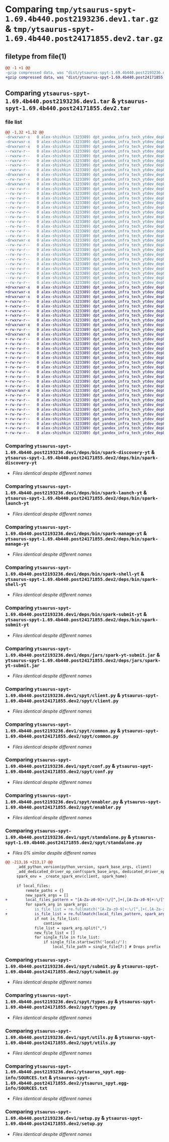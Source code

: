 # Comparing `tmp/ytsaurus-spyt-1.69.4b440.post2193236.dev1.tar.gz` & `tmp/ytsaurus-spyt-1.69.4b440.post24171855.dev2.tar.gz`

## filetype from file(1)

```diff
@@ -1 +1 @@
-gzip compressed data, was "dist/ytsaurus-spyt-1.69.4b440.post2193236.dev1.tar", last modified: Tue Apr 18 09:38:32 2023, max compression
+gzip compressed data, was "dist/ytsaurus-spyt-1.69.4b440.post24171855.dev2.tar", last modified: Tue Apr 18 10:21:21 2023, max compression
```

## Comparing `ytsaurus-spyt-1.69.4b440.post2193236.dev1.tar` & `ytsaurus-spyt-1.69.4b440.post24171855.dev2.tar`

### file list

```diff
@@ -1,32 +1,32 @@
-drwxrwxr-x   0 alex-shishkin (323389) dpt_yandex_infra_tech_ytdev_dep8 (246647)        0 2023-04-18 09:38:32.000000 ytsaurus-spyt-1.69.4b440.post2193236.dev1/
-drwxrwxr-x   0 alex-shishkin (323389) dpt_yandex_infra_tech_ytdev_dep8 (246647)        0 2023-04-18 09:38:32.000000 ytsaurus-spyt-1.69.4b440.post2193236.dev1/deps/
-drwxrwxr-x   0 alex-shishkin (323389) dpt_yandex_infra_tech_ytdev_dep8 (246647)        0 2023-04-18 09:38:32.000000 ytsaurus-spyt-1.69.4b440.post2193236.dev1/deps/bin/
--rwxrw-r--   0 alex-shishkin (323389) dpt_yandex_infra_tech_ytdev_dep8 (246647)     1192 2023-04-18 09:38:32.000000 ytsaurus-spyt-1.69.4b440.post2193236.dev1/deps/bin/spark-discovery-yt
--rwxrw-r--   0 alex-shishkin (323389) dpt_yandex_infra_tech_ytdev_dep8 (246647)    11036 2023-04-18 09:38:32.000000 ytsaurus-spyt-1.69.4b440.post2193236.dev1/deps/bin/spark-launch-yt
--rwxrw-r--   0 alex-shishkin (323389) dpt_yandex_infra_tech_ytdev_dep8 (246647)     2299 2023-04-18 09:38:32.000000 ytsaurus-spyt-1.69.4b440.post2193236.dev1/deps/bin/spark-manage-yt
--rwxrw-r--   0 alex-shishkin (323389) dpt_yandex_infra_tech_ytdev_dep8 (246647)      760 2023-04-18 09:38:32.000000 ytsaurus-spyt-1.69.4b440.post2193236.dev1/deps/bin/spark-shell-yt
--rwxrw-r--   0 alex-shishkin (323389) dpt_yandex_infra_tech_ytdev_dep8 (246647)     1277 2023-04-18 09:38:32.000000 ytsaurus-spyt-1.69.4b440.post2193236.dev1/deps/bin/spark-submit-yt
-drwxrwxr-x   0 alex-shishkin (323389) dpt_yandex_infra_tech_ytdev_dep8 (246647)        0 2023-04-18 09:38:32.000000 ytsaurus-spyt-1.69.4b440.post2193236.dev1/deps/jars/
--rw-rw-r--   0 alex-shishkin (323389) dpt_yandex_infra_tech_ytdev_dep8 (246647)  1798367 2023-04-18 09:38:32.000000 ytsaurus-spyt-1.69.4b440.post2193236.dev1/deps/jars/spark-yt-submit.jar
-drwxrwxr-x   0 alex-shishkin (323389) dpt_yandex_infra_tech_ytdev_dep8 (246647)        0 2023-04-18 09:38:32.000000 ytsaurus-spyt-1.69.4b440.post2193236.dev1/spyt/
--rw-rw-r--   0 alex-shishkin (323389) dpt_yandex_infra_tech_ytdev_dep8 (246647)       95 2023-02-22 20:15:30.000000 ytsaurus-spyt-1.69.4b440.post2193236.dev1/spyt/__init__.py
--rw-rw-r--   0 alex-shishkin (323389) dpt_yandex_infra_tech_ytdev_dep8 (246647)    16500 2023-04-10 10:41:56.000000 ytsaurus-spyt-1.69.4b440.post2193236.dev1/spyt/client.py
--rw-rw-r--   0 alex-shishkin (323389) dpt_yandex_infra_tech_ytdev_dep8 (246647)     1106 2023-03-14 10:41:35.000000 ytsaurus-spyt-1.69.4b440.post2193236.dev1/spyt/common.py
--rw-rw-r--   0 alex-shishkin (323389) dpt_yandex_infra_tech_ytdev_dep8 (246647)     7434 2023-04-10 15:29:49.000000 ytsaurus-spyt-1.69.4b440.post2193236.dev1/spyt/conf.py
--rw-rw-r--   0 alex-shishkin (323389) dpt_yandex_infra_tech_ytdev_dep8 (246647)      326 2023-04-10 10:41:56.000000 ytsaurus-spyt-1.69.4b440.post2193236.dev1/spyt/dependency_utils.py
--rw-rw-r--   0 alex-shishkin (323389) dpt_yandex_infra_tech_ytdev_dep8 (246647)     3493 2023-03-18 23:30:06.000000 ytsaurus-spyt-1.69.4b440.post2193236.dev1/spyt/enabler.py
--rw-rw-r--   0 alex-shishkin (323389) dpt_yandex_infra_tech_ytdev_dep8 (246647)    35602 2023-04-18 09:31:33.000000 ytsaurus-spyt-1.69.4b440.post2193236.dev1/spyt/standalone.py
--rw-rw-r--   0 alex-shishkin (323389) dpt_yandex_infra_tech_ytdev_dep8 (246647)     9779 2023-03-14 10:41:35.000000 ytsaurus-spyt-1.69.4b440.post2193236.dev1/spyt/submit.py
--rw-rw-r--   0 alex-shishkin (323389) dpt_yandex_infra_tech_ytdev_dep8 (246647)     4003 2023-03-14 10:41:35.000000 ytsaurus-spyt-1.69.4b440.post2193236.dev1/spyt/types.py
--rw-rw-r--   0 alex-shishkin (323389) dpt_yandex_infra_tech_ytdev_dep8 (246647)    10300 2023-04-10 10:41:56.000000 ytsaurus-spyt-1.69.4b440.post2193236.dev1/spyt/utils.py
--rw-rw-r--   0 alex-shishkin (323389) dpt_yandex_infra_tech_ytdev_dep8 (246647)      179 2023-04-18 09:38:11.000000 ytsaurus-spyt-1.69.4b440.post2193236.dev1/spyt/version.py
-drwxrwxr-x   0 alex-shishkin (323389) dpt_yandex_infra_tech_ytdev_dep8 (246647)        0 2023-04-18 09:38:32.000000 ytsaurus-spyt-1.69.4b440.post2193236.dev1/ytsaurus_spyt.egg-info/
--rw-rw-r--   0 alex-shishkin (323389) dpt_yandex_infra_tech_ytdev_dep8 (246647)      332 2023-04-18 09:38:32.000000 ytsaurus-spyt-1.69.4b440.post2193236.dev1/ytsaurus_spyt.egg-info/PKG-INFO
--rw-rw-r--   0 alex-shishkin (323389) dpt_yandex_infra_tech_ytdev_dep8 (246647)      540 2023-04-18 09:38:32.000000 ytsaurus-spyt-1.69.4b440.post2193236.dev1/ytsaurus_spyt.egg-info/SOURCES.txt
--rw-rw-r--   0 alex-shishkin (323389) dpt_yandex_infra_tech_ytdev_dep8 (246647)        1 2023-04-18 09:38:32.000000 ytsaurus-spyt-1.69.4b440.post2193236.dev1/ytsaurus_spyt.egg-info/dependency_links.txt
--rw-rw-r--   0 alex-shishkin (323389) dpt_yandex_infra_tech_ytdev_dep8 (246647)       40 2023-04-18 09:38:32.000000 ytsaurus-spyt-1.69.4b440.post2193236.dev1/ytsaurus_spyt.egg-info/requires.txt
--rw-rw-r--   0 alex-shishkin (323389) dpt_yandex_infra_tech_ytdev_dep8 (246647)        5 2023-04-18 09:38:32.000000 ytsaurus-spyt-1.69.4b440.post2193236.dev1/ytsaurus_spyt.egg-info/top_level.txt
--rw-rw-r--   0 alex-shishkin (323389) dpt_yandex_infra_tech_ytdev_dep8 (246647)      110 2023-02-22 20:15:30.000000 ytsaurus-spyt-1.69.4b440.post2193236.dev1/MANIFEST.in
--rw-rw-r--   0 alex-shishkin (323389) dpt_yandex_infra_tech_ytdev_dep8 (246647)     1011 2023-04-10 10:41:56.000000 ytsaurus-spyt-1.69.4b440.post2193236.dev1/setup.py
--rw-rw-r--   0 alex-shishkin (323389) dpt_yandex_infra_tech_ytdev_dep8 (246647)      332 2023-04-18 09:38:32.000000 ytsaurus-spyt-1.69.4b440.post2193236.dev1/PKG-INFO
--rw-rw-r--   0 alex-shishkin (323389) dpt_yandex_infra_tech_ytdev_dep8 (246647)       38 2023-04-18 09:38:32.000000 ytsaurus-spyt-1.69.4b440.post2193236.dev1/setup.cfg
+drwxrwxr-x   0 alex-shishkin (323389) dpt_yandex_infra_tech_ytdev_dep8 (246647)        0 2023-04-18 10:21:21.000000 ytsaurus-spyt-1.69.4b440.post24171855.dev2/
+drwxrwxr-x   0 alex-shishkin (323389) dpt_yandex_infra_tech_ytdev_dep8 (246647)        0 2023-04-18 10:21:21.000000 ytsaurus-spyt-1.69.4b440.post24171855.dev2/deps/
+drwxrwxr-x   0 alex-shishkin (323389) dpt_yandex_infra_tech_ytdev_dep8 (246647)        0 2023-04-18 10:21:21.000000 ytsaurus-spyt-1.69.4b440.post24171855.dev2/deps/bin/
+-rwxrw-r--   0 alex-shishkin (323389) dpt_yandex_infra_tech_ytdev_dep8 (246647)     1192 2023-04-18 10:21:20.000000 ytsaurus-spyt-1.69.4b440.post24171855.dev2/deps/bin/spark-discovery-yt
+-rwxrw-r--   0 alex-shishkin (323389) dpt_yandex_infra_tech_ytdev_dep8 (246647)    11036 2023-04-18 10:21:20.000000 ytsaurus-spyt-1.69.4b440.post24171855.dev2/deps/bin/spark-launch-yt
+-rwxrw-r--   0 alex-shishkin (323389) dpt_yandex_infra_tech_ytdev_dep8 (246647)     2299 2023-04-18 10:21:20.000000 ytsaurus-spyt-1.69.4b440.post24171855.dev2/deps/bin/spark-manage-yt
+-rwxrw-r--   0 alex-shishkin (323389) dpt_yandex_infra_tech_ytdev_dep8 (246647)      760 2023-04-18 10:21:20.000000 ytsaurus-spyt-1.69.4b440.post24171855.dev2/deps/bin/spark-shell-yt
+-rwxrw-r--   0 alex-shishkin (323389) dpt_yandex_infra_tech_ytdev_dep8 (246647)     1277 2023-04-18 10:21:20.000000 ytsaurus-spyt-1.69.4b440.post24171855.dev2/deps/bin/spark-submit-yt
+drwxrwxr-x   0 alex-shishkin (323389) dpt_yandex_infra_tech_ytdev_dep8 (246647)        0 2023-04-18 10:21:21.000000 ytsaurus-spyt-1.69.4b440.post24171855.dev2/deps/jars/
+-rw-rw-r--   0 alex-shishkin (323389) dpt_yandex_infra_tech_ytdev_dep8 (246647)  1798367 2023-04-18 10:21:20.000000 ytsaurus-spyt-1.69.4b440.post24171855.dev2/deps/jars/spark-yt-submit.jar
+drwxrwxr-x   0 alex-shishkin (323389) dpt_yandex_infra_tech_ytdev_dep8 (246647)        0 2023-04-18 10:21:21.000000 ytsaurus-spyt-1.69.4b440.post24171855.dev2/spyt/
+-rw-rw-r--   0 alex-shishkin (323389) dpt_yandex_infra_tech_ytdev_dep8 (246647)       95 2023-02-22 20:15:30.000000 ytsaurus-spyt-1.69.4b440.post24171855.dev2/spyt/__init__.py
+-rw-rw-r--   0 alex-shishkin (323389) dpt_yandex_infra_tech_ytdev_dep8 (246647)    16500 2023-04-10 10:41:56.000000 ytsaurus-spyt-1.69.4b440.post24171855.dev2/spyt/client.py
+-rw-rw-r--   0 alex-shishkin (323389) dpt_yandex_infra_tech_ytdev_dep8 (246647)     1106 2023-03-14 10:41:35.000000 ytsaurus-spyt-1.69.4b440.post24171855.dev2/spyt/common.py
+-rw-rw-r--   0 alex-shishkin (323389) dpt_yandex_infra_tech_ytdev_dep8 (246647)     7434 2023-04-10 15:29:49.000000 ytsaurus-spyt-1.69.4b440.post24171855.dev2/spyt/conf.py
+-rw-rw-r--   0 alex-shishkin (323389) dpt_yandex_infra_tech_ytdev_dep8 (246647)      326 2023-04-10 10:41:56.000000 ytsaurus-spyt-1.69.4b440.post24171855.dev2/spyt/dependency_utils.py
+-rw-rw-r--   0 alex-shishkin (323389) dpt_yandex_infra_tech_ytdev_dep8 (246647)     3493 2023-03-18 23:30:06.000000 ytsaurus-spyt-1.69.4b440.post24171855.dev2/spyt/enabler.py
+-rw-rw-r--   0 alex-shishkin (323389) dpt_yandex_infra_tech_ytdev_dep8 (246647)    35663 2023-04-18 10:20:39.000000 ytsaurus-spyt-1.69.4b440.post24171855.dev2/spyt/standalone.py
+-rw-rw-r--   0 alex-shishkin (323389) dpt_yandex_infra_tech_ytdev_dep8 (246647)     9779 2023-03-14 10:41:35.000000 ytsaurus-spyt-1.69.4b440.post24171855.dev2/spyt/submit.py
+-rw-rw-r--   0 alex-shishkin (323389) dpt_yandex_infra_tech_ytdev_dep8 (246647)     4003 2023-03-14 10:41:35.000000 ytsaurus-spyt-1.69.4b440.post24171855.dev2/spyt/types.py
+-rw-rw-r--   0 alex-shishkin (323389) dpt_yandex_infra_tech_ytdev_dep8 (246647)    10300 2023-04-10 10:41:56.000000 ytsaurus-spyt-1.69.4b440.post24171855.dev2/spyt/utils.py
+-rw-rw-r--   0 alex-shishkin (323389) dpt_yandex_infra_tech_ytdev_dep8 (246647)      181 2023-04-18 10:20:58.000000 ytsaurus-spyt-1.69.4b440.post24171855.dev2/spyt/version.py
+drwxrwxr-x   0 alex-shishkin (323389) dpt_yandex_infra_tech_ytdev_dep8 (246647)        0 2023-04-18 10:21:21.000000 ytsaurus-spyt-1.69.4b440.post24171855.dev2/ytsaurus_spyt.egg-info/
+-rw-rw-r--   0 alex-shishkin (323389) dpt_yandex_infra_tech_ytdev_dep8 (246647)      333 2023-04-18 10:21:21.000000 ytsaurus-spyt-1.69.4b440.post24171855.dev2/ytsaurus_spyt.egg-info/PKG-INFO
+-rw-rw-r--   0 alex-shishkin (323389) dpt_yandex_infra_tech_ytdev_dep8 (246647)      540 2023-04-18 10:21:21.000000 ytsaurus-spyt-1.69.4b440.post24171855.dev2/ytsaurus_spyt.egg-info/SOURCES.txt
+-rw-rw-r--   0 alex-shishkin (323389) dpt_yandex_infra_tech_ytdev_dep8 (246647)        1 2023-04-18 10:21:21.000000 ytsaurus-spyt-1.69.4b440.post24171855.dev2/ytsaurus_spyt.egg-info/dependency_links.txt
+-rw-rw-r--   0 alex-shishkin (323389) dpt_yandex_infra_tech_ytdev_dep8 (246647)       40 2023-04-18 10:21:21.000000 ytsaurus-spyt-1.69.4b440.post24171855.dev2/ytsaurus_spyt.egg-info/requires.txt
+-rw-rw-r--   0 alex-shishkin (323389) dpt_yandex_infra_tech_ytdev_dep8 (246647)        5 2023-04-18 10:21:21.000000 ytsaurus-spyt-1.69.4b440.post24171855.dev2/ytsaurus_spyt.egg-info/top_level.txt
+-rw-rw-r--   0 alex-shishkin (323389) dpt_yandex_infra_tech_ytdev_dep8 (246647)      110 2023-02-22 20:15:30.000000 ytsaurus-spyt-1.69.4b440.post24171855.dev2/MANIFEST.in
+-rw-rw-r--   0 alex-shishkin (323389) dpt_yandex_infra_tech_ytdev_dep8 (246647)     1011 2023-04-10 10:41:56.000000 ytsaurus-spyt-1.69.4b440.post24171855.dev2/setup.py
+-rw-rw-r--   0 alex-shishkin (323389) dpt_yandex_infra_tech_ytdev_dep8 (246647)      333 2023-04-18 10:21:21.000000 ytsaurus-spyt-1.69.4b440.post24171855.dev2/PKG-INFO
+-rw-rw-r--   0 alex-shishkin (323389) dpt_yandex_infra_tech_ytdev_dep8 (246647)       38 2023-04-18 10:21:21.000000 ytsaurus-spyt-1.69.4b440.post24171855.dev2/setup.cfg
```

### Comparing `ytsaurus-spyt-1.69.4b440.post2193236.dev1/deps/bin/spark-discovery-yt` & `ytsaurus-spyt-1.69.4b440.post24171855.dev2/deps/bin/spark-discovery-yt`

 * *Files identical despite different names*

### Comparing `ytsaurus-spyt-1.69.4b440.post2193236.dev1/deps/bin/spark-launch-yt` & `ytsaurus-spyt-1.69.4b440.post24171855.dev2/deps/bin/spark-launch-yt`

 * *Files identical despite different names*

### Comparing `ytsaurus-spyt-1.69.4b440.post2193236.dev1/deps/bin/spark-manage-yt` & `ytsaurus-spyt-1.69.4b440.post24171855.dev2/deps/bin/spark-manage-yt`

 * *Files identical despite different names*

### Comparing `ytsaurus-spyt-1.69.4b440.post2193236.dev1/deps/bin/spark-shell-yt` & `ytsaurus-spyt-1.69.4b440.post24171855.dev2/deps/bin/spark-shell-yt`

 * *Files identical despite different names*

### Comparing `ytsaurus-spyt-1.69.4b440.post2193236.dev1/deps/bin/spark-submit-yt` & `ytsaurus-spyt-1.69.4b440.post24171855.dev2/deps/bin/spark-submit-yt`

 * *Files identical despite different names*

### Comparing `ytsaurus-spyt-1.69.4b440.post2193236.dev1/deps/jars/spark-yt-submit.jar` & `ytsaurus-spyt-1.69.4b440.post24171855.dev2/deps/jars/spark-yt-submit.jar`

 * *Files identical despite different names*

### Comparing `ytsaurus-spyt-1.69.4b440.post2193236.dev1/spyt/client.py` & `ytsaurus-spyt-1.69.4b440.post24171855.dev2/spyt/client.py`

 * *Files identical despite different names*

### Comparing `ytsaurus-spyt-1.69.4b440.post2193236.dev1/spyt/common.py` & `ytsaurus-spyt-1.69.4b440.post24171855.dev2/spyt/common.py`

 * *Files identical despite different names*

### Comparing `ytsaurus-spyt-1.69.4b440.post2193236.dev1/spyt/conf.py` & `ytsaurus-spyt-1.69.4b440.post24171855.dev2/spyt/conf.py`

 * *Files identical despite different names*

### Comparing `ytsaurus-spyt-1.69.4b440.post2193236.dev1/spyt/enabler.py` & `ytsaurus-spyt-1.69.4b440.post24171855.dev2/spyt/enabler.py`

 * *Files identical despite different names*

### Comparing `ytsaurus-spyt-1.69.4b440.post2193236.dev1/spyt/standalone.py` & `ytsaurus-spyt-1.69.4b440.post24171855.dev2/spyt/standalone.py`

 * *Files 0% similar despite different names*

```diff
@@ -213,16 +213,17 @@
     _add_python_version(python_version, spark_base_args, client)
     _add_dedicated_driver_op_conf(spark_base_args, dedicated_driver_op)
     spark_env = _create_spark_env(client, spark_home)
 
     if local_files:
         remote_paths = {}
         new_spark_args = []
+        local_files_pattern = "[A-Za-z0-9]+:\/[^,]+(,[A-Za-z0-9]+:\/[^,]+)*" # Matches "FS:/..." path sequence
         for spark_arg in spark_args:
-            is_file_list = re.fullmatch("[A-Za-z0-9]+:\/[^,]+(,[A-Za-z0-9]+:\/[^,]+)*") # Matches "FS:/..." path sequence
+            is_file_list = re.fullmatch(local_files_pattern, spark_arg)
             if not is_file_list:
                 continue
             file_list = spark_arg.split(",")
             new_file_list = []
             for single_file in file_list:
                 if single_file.startswith('local:/'):
                     local_file_path = single_file[7:] # Drops prefix
```

### Comparing `ytsaurus-spyt-1.69.4b440.post2193236.dev1/spyt/submit.py` & `ytsaurus-spyt-1.69.4b440.post24171855.dev2/spyt/submit.py`

 * *Files identical despite different names*

### Comparing `ytsaurus-spyt-1.69.4b440.post2193236.dev1/spyt/types.py` & `ytsaurus-spyt-1.69.4b440.post24171855.dev2/spyt/types.py`

 * *Files identical despite different names*

### Comparing `ytsaurus-spyt-1.69.4b440.post2193236.dev1/spyt/utils.py` & `ytsaurus-spyt-1.69.4b440.post24171855.dev2/spyt/utils.py`

 * *Files identical despite different names*

### Comparing `ytsaurus-spyt-1.69.4b440.post2193236.dev1/ytsaurus_spyt.egg-info/SOURCES.txt` & `ytsaurus-spyt-1.69.4b440.post24171855.dev2/ytsaurus_spyt.egg-info/SOURCES.txt`

 * *Files identical despite different names*

### Comparing `ytsaurus-spyt-1.69.4b440.post2193236.dev1/setup.py` & `ytsaurus-spyt-1.69.4b440.post24171855.dev2/setup.py`

 * *Files identical despite different names*


